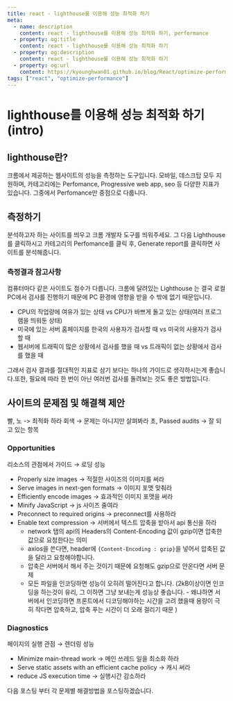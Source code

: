 ```yaml
---
title: react - lighthouse를 이용해 성능 최적화 하기
meta:
  - name: description
    content: react - lighthouse를 이용해 성능 최적화 하기, performance
  - property: og:title
    content: react - lighthouse를 이용해 성능 최적화 하기
  - property: og:description
    content: react - lighthouse를 이용해 성능 최적화 하기
  - property: og:url
    content: https://kyounghwan01.github.io/blog/React/optimize-performance/intro/
tags: ["react", "optimize-performance"]
---
```


# lighthouse를 이용해 성능 최적화 하기 (intro)

## lighthouse란?

크롬에서 제공하는 웹사이트의 성능을 측정하는 도구입니다.
모바일, 데스크탑 모두 지원하며, 카테고리에는 Perfomance, Progressive web app, seo 등 다양한 지표가 있습니다.
그중에서 Perfomance만 중점으로 다룹니다.

## 측정하기

분석하고자 하는 사이트를 띄우고 크롬 개발자 도구를 띄워주세요. 그 다음 Lighthouse를 클릭하시고 카테고리의 Perfomance를 클릭 후, Generate report를 클릭하면 사이트를 분석해줍니다.

### 측정결과 참고사항

컴퓨터마다 같은 사이트도 점수가 다릅니다.
크롬에 달려있는 Lighthouse 는 결국 로컬 PC에서 검사를 진행하기 때문에 PC 환경에 영향을 받을 수 밖에 없기 때문입니다.

- CPU의 작업량에 여유가 있는 상태 vs CPU가 바쁘게 돌고 있는 상태(여러 프로그램을 띄워둔 상태)
- 미국에 있는 서버 홈페이지를 한국의 사용자가 검사할 때 vs 미국의 사용자가 검사할 때
- 웹서버에 트래픽이 많은 상황에서 검사를 했을 때 vs 트래픽이 없는 상황에서 검사를 했을 때

그래서 검사 결과를 절대적인 지표로 삼기 보다는 하나의 가이드로 생각하시는게 좋습니다.또한, 필요에 따라 한 번이 아닌 여러번 검사를 돌려보는 것도 좋은 방법입니다.

## 사이트의 문제점 및 해결책 제안

빨, 노 -> 최적화 하라
회색 → 문제는 아니지만 살펴봐라
초, Passed audits → 잘 되고 있는 항목

### Opportunities

리소스의 관점에서 가이드 → 로딩 성능

- Properly size images → 적절한 사이즈의 이미지를 써라
- Serve images in next-gen formats → 이미지 포맷 맞춰라
- Efficiently encode images → 효과적인 이미지 포맷을 써라
- Minify JavaScript → js 사이즈 줄여라
- Preconnect to required origins → preconnect를 사용하라
- Enable text compression → 서버에서 텍스트 압축을 받아서 api 통신을 하라
  - network 탭의 api의 Headers의 Content-Encoding 값이 gzip이면 압축한 값으로 요청한다는 의미
  - axios을 쓴다면, header에 `{Content-Encoding : gzip}`을 넣어서 압축된 값을 달라고 요청해야합니다.
  - 압축은 서버에서 해서 주는 것이기 때문에 요청해도 gzip으로 안온다면 서버 문제
  - 모든 파일을 인코딩하면 성능이 오히려 떨어진다고 합니다. (2kB이상이면 인코딩을 하는것이 유리, 그 이하면 그냥 보내는게 성능상 좋습니다. - 왜냐하면 서버에서 인코딩하면 프론트에서 디코딩해야하는 시간을 고려 했을때 용량이 극히 작다면 압축하고, 압축 푸는 시간이 더 오래 걸리기 때문 )

### Diagnostics

페이지의 실행 관점 → 렌더링 성능

- Minimize main-thread work → 메인 쓰레드 일을 최소화 하라
- Serve static assets with an efficient cache policy → 캐시 써라
- reduce JS execution time → 실행시간 감소하라

다음 포스팅 부터 각 문제별 해결방법을 포스팅하겠습니다.

<TagLinks />

<Comment />
